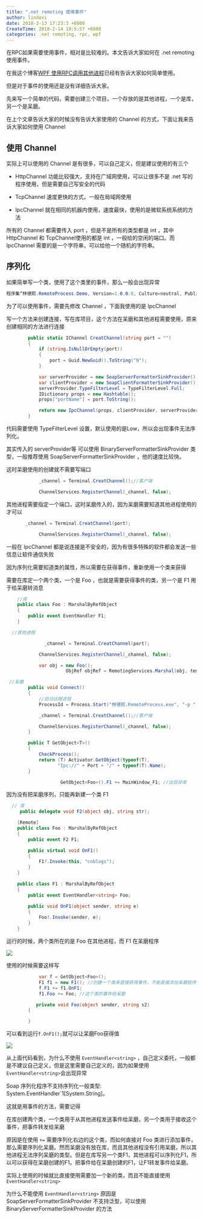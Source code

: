 ```yaml
---
title: ".net remoting 使用事件"
author: lindexi
date: 2018-2-13 17:23:3 +0800
CreateTime: 2018-2-14 10:5:57 +0800
categories: .net remoting, rpc, wpf
---
```


在RPC如果需要使用事件，相对是比较难的。本文告诉大家如何在 .net remoting 使用事件。

<!--more-->


<!-- csdn -->
<!-- 标签：.net remoting,rpc,wpf -->

<div id="toc"></div>

在我这个博客[WPF 使用RPC调用其他进程](./WPF-%E4%BD%BF%E7%94%A8RPC%E8%B0%83%E7%94%A8%E5%85%B6%E4%BB%96%E8%BF%9B%E7%A8%8B.html )已经有告诉大家如何简单使用。

但是对于事件的使用还是没有详细告诉大家。

先来写一个简单的代码，需要创建三个项目，一个存放的是其他进程，一个是库，另一个是呆磨。

在上个文章告诉大家的时候没有告诉大家使用的 Channel 的方式，下面让我来告诉大家如何使用 Channel

## 使用 Channel

实际上可以使用的 Channel 是有很多，可以自己定义，但是建议使用的有三个

- HttpChannel 功能比较强大，支持在广域网使用，可以让很多不是 .net 写的程序使用，但是需要自己写安全的代码

- TcpChannel 速度更快的方式，一般在局域网使用

- IpcChannel 就在相同的机器内使用，速度最快，使用的是微软系统系统的方法

所有的 Channel 都需要传入 port ，但是不是所有的类型都是 int ，其中 HttpChannel 和 TcpChannel使用的都是 int ，一般给的空闲的端口。而 IpcChannel 需要的是一个字符串，可以给他一个随机的字符串。

## 序列化

如果简单写一个类，使用了这个类里的事件，那么一般会出现异常

```csharp
程序集“林德熙.RemoteProcess.Demo, Version=1.0.0.0, Culture=neutral, PublicKeyToken=null”中的类型“林德熙.RemoteProcess.Demo.MainWindow”未标记为可序列化
```

为了可以使用事件，需要先修改 Channel ，下面我使用的是 IpcChannel 

写一个方法来创建连接，写在库项目，这个方法在呆磨和其他进程需要使用，原来创建相同的方法进行连接

```csharp
        public static IChannel CreatChannel(string port = "")
        {
            if (string.IsNullOrEmpty(port))
            {
                port = Guid.NewGuid().ToString("N");
            }

            var serverProvider = new SoapServerFormatterSinkProvider();
            var clientProvider = new SoapClientFormatterSinkProvider();
            serverProvider.TypeFilterLevel = TypeFilterLevel.Full;
            IDictionary props = new Hashtable();
            props["portName"] = port.ToString();

            return new IpcChannel(props, clientProvider, serverProvider);
        }
```

代码需要使用 TypeFilterLevel 设置，默认使用的是Low，所以会出现事件无法序列化。

其实传入的 serverProvider等 可以使用 BinaryServerFormatterSinkProvider 类型，一般推荐使用 SoapServerFormatterSinkProvider ，他的速度比较快。

这时呆磨使用的创建就不需要写端口

```csharp
            _channel = Terminal.CreatChannel();//客户端

            ChannelServices.RegisterChannel(_channel, false);
```

其他进程需要指定一个端口，这时呆磨传入的，因为呆磨需要知道其他进程使用的才可以

```csharp
       _channel = Terminal.CreatChannel(port);

            ChannelServices.RegisterChannel(_channel, false);
```

一般在 IpcChannel 都是说连接是不安全的，因为有很多特殊的软件都会发送一些信息让软件通信失败

因为序列化需要知道类的属性，所以需要在获得事件，重新使用一个类来获得

需要在库定一个两个类，一个是 Foo ，也就是需要获得事件的类，另一个是 F1 用于给呆磨转消息

```csharp
    //库
    public class Foo : MarshalByRefObject
    {
        public event EventHandler F1;
    }
```

```csharp
  //其他进程

              _channel = Terminal.CreatChannel(port);

            ChannelServices.RegisterChannel(_channel, false);

            var obj = new Foo();
                      ObjRef objRef = RemotingServices.Marshal(obj, temp.Name);

```

```csharp
 //呆磨
        public void Connect()
        {
            //启动远程进程
            ProcessId = Process.Start("林德熙.RemoteProcess.exe", "-p " + Port)?.Id ?? -1;

            _channel = Terminal.CreatChannel();//客户端

            ChannelServices.RegisterChannel(_channel, false);
        }

        public T GetObject<T>()
        {
            CheckProcess();
            return (T) Activator.GetObject(typeof(T),
                   "Ipc://" + Port + "/" + typeof(T).Name);
        }

                    GetObject<Foo>().F1 += MainWindow_F1; //出现异常

```

因为没有把呆磨序列，只能再新建一个类 F1

```csharp
  // 库
     public delegate void F2(object obj, string str);

    [Remote]
    public class Foo : MarshalByRefObject
    {
        public event F2 F1;

        public virtual void OnF1()
        {
            F1?.Invoke(this, "cnblogs");
        }
    }

    public class F1 : MarshalByRefObject
    {
        public event EventHandler<string> Foo;

        public void OnF1(object sender, string e)
        {
            Foo?.Invoke(sender, e);
        }
    }
```

运行的时候，两个类所在的是 Foo 在其他进程，而 F1 在呆磨程序

![](http://7xqpl8.com1.z0.glb.clouddn.com/34fdad35-5dfe-a75b-2b4b-8c5e313038e2%2F2018126153031.jpg)

使用的时候需要这样写

```csharp
            var f = GetObject<Foo>();
            F1 f1 = new F1(); //创建一个类来直接获得事件，不能直接添加呆磨程序中的函数，必须创建另一个类
            f.F1 += f1.OnF1; 
            f1.Foo += Foo; //这个类的事件给呆磨

           private void Foo(object sender, string s2)
        {

        }
```

可以看到运行`f.OnF1();`就可以让呆磨Foo获得值

![](http://7xqpl8.com1.z0.glb.clouddn.com/34fdad35-5dfe-a75b-2b4b-8c5e313038e2%2F2018126154854.jpg)

从上面代码看到，为什么不使用 `EventHandler<string>` ，自己定义委托，一般都是不建议自己定义，但是这里需要自己定义的，因为如果使用 `EventHandler<string>`会出现异常

Soap 序列化程序不支持序列化一般类型: System.EventHandler\`1[System.String]。

这就是用事件的方法，需要记得

在库创建两个类，一个类用于从其他进程发送事件给呆磨，另一个类用于接收这个事件，把事件转发给呆磨

原因是在使用 `+=` 需要序列化右边的这个类，而如何直接对 Foo 类进行添加事件，那么需要序列化呆磨。然而呆磨没有放在库，而且其他进程没有引用呆磨，所以其他进程无法序列呆磨的类型。但是在库写另一个类F1，其他进程可以序列化F1，所以可以获得在呆磨创建的F1。把事件给在呆磨创建的F1，让F1转发事件给呆磨。

实际上使用的时候就比直接使用需要加一个新的类，而且不能直接使用`EventHandler<string>` 

为什么不能使用 `EventHandler<string>`  原因是 SoapServerFormatterSinkProvider 不支持泛型，可以使用 BinaryServerFormatterSinkProvider 的方法
	
